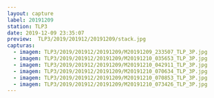 ```yaml
---
layout: capture
label: 20191209
station: TLP3
date: 2019-12-09 23:35:07
preview:  TLP3/2019/201912/20191209/stack.jpg
capturas:
  - imagem: TLP3/2019/201912/20191209/M20191209_233507_TLP_3P.jpg
  - imagem: TLP3/2019/201912/20191209/M20191210_035653_TLP_3P.jpg
  - imagem: TLP3/2019/201912/20191209/M20191210_042911_TLP_3P.jpg
  - imagem: TLP3/2019/201912/20191209/M20191210_070634_TLP_3P.jpg
  - imagem: TLP3/2019/201912/20191209/M20191210_070853_TLP_3P.jpg
  - imagem: TLP3/2019/201912/20191209/M20191210_073426_TLP_3P.jpg
---
```

